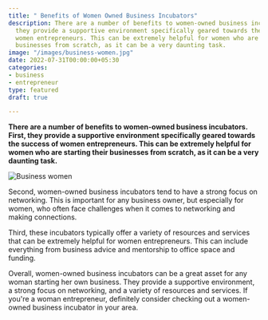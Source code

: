 ```yaml
---
title: " Benefits of Women Owned Business Incubators"
description: There are a number of benefits to women-owned business incubators. First,
  they provide a supportive environment specifically geared towards the success of
  women entrepreneurs. This can be extremely helpful for women who are starting their
  businesses from scratch, as it can be a very daunting task.
image: "/images/business-women.jpg"
date: 2022-07-31T00:00:00+05:30
categories:
- business
- entrepreneur
type: featured
draft: true

---
```

**There are a number of benefits to women-owned business incubators. First, they provide a supportive environment specifically geared towards the success of women entrepreneurs. This can be extremely helpful for women who are starting their businesses from scratch, as it can be a very daunting task.**

![Business women](/images/business-women.jpg "Business women")

Second, women-owned business incubators tend to have a strong focus on networking. This is important for any business owner, but especially for women, who often face challenges when it comes to networking and making connections.

Third, these incubators typically offer a variety of resources and services that can be extremely helpful for women entrepreneurs. This can include everything from business advice and mentorship to office space and funding.

Overall, women-owned business incubators can be a great asset for any woman starting her own business. They provide a supportive environment, a strong focus on networking, and a variety of resources and services. If you're a woman entrepreneur, definitely consider checking out a women-owned business incubator in your area.